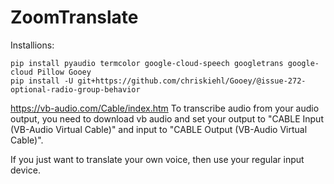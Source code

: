 # ZoomTranslate

Installions:

```
pip install pyaudio termcolor google-cloud-speech googletrans google-cloud Pillow Gooey
pip install -U git+https://github.com/chriskiehl/Gooey/@issue-272-optional-radio-group-behavior
```

https://vb-audio.com/Cable/index.htm
To transcribe audio from your audio output, you need to download vb audio and
set your output to "CABLE Input (VB-Audio Virtual Cable)" and input to
"CABLE Output (VB-Audio Virtual Cable)".

If you just want to translate your own voice, then use your regular input device.
